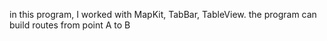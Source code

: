 in this program, I worked with MapKit, TabBar, TableView. 
the program can build routes from point A to B
